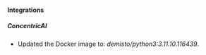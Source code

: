 
#### Integrations

##### ConcentricAI
- Updated the Docker image to: *demisto/python3:3.11.10.116439*.




